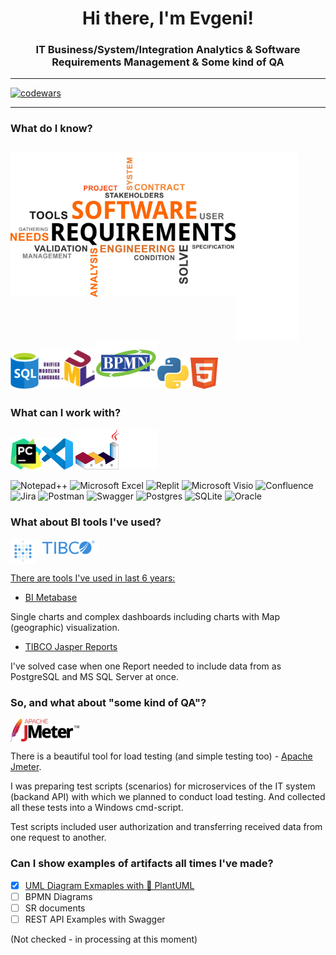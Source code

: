<h1 align="center"> Hi there, I'm Evgeni!</h1>

<h3 align="center">IT Business/System/Integration Analytics & Software Requirements Management & Some kind of QA</h3>

---
[![codewars](https://www.codewars.com/users/MidzuNeko/badges/large)](https://www.codewars.com/users/MidzuNeko)

---
### What do I know?
<img align="top" src="https://github.com/okunev-e/okunev-e/blob/main/icons/SRM.png" width="360" /><img src="https://raw.githubusercontent.com/okunev-e/okunev-e/main/icons/blank.svg" width="100" height="300" align="middle" /><img src="https://raw.githubusercontent.com/okunev-e/okunev-e/main/icons/sql.svg" width="45" /><img src="https://raw.githubusercontent.com/okunev-e/okunev-e/main/icons/UML.svg" width="90" /><img src="https://raw.githubusercontent.com/okunev-e/okunev-e/main/icons/BPMN.svg" width="100" /><img src="https://raw.githubusercontent.com/okunev-e/okunev-e/main/icons/python.svg" width="50" /><img src="https://raw.githubusercontent.com/okunev-e/okunev-e/main/icons/HTML5.svg" width="50" />
---
### What can I work with?
<img src="https://raw.githubusercontent.com/okunev-e/okunev-e/main/icons/PyCharm.svg" width="50" /><img src="https://raw.githubusercontent.com/okunev-e/okunev-e/main/icons/VS-code.svg" width="50" />
<img src="https://raw.githubusercontent.com/okunev-e/okunev-e/main/icons/Plantuml.svg" width="130" />

![Notepad++](https://img.shields.io/badge/Notepad++-90E59A.svg?style=for-the-badge&logo=notepad%2b%2b&logoColor=black)
![Microsoft Excel](https://img.shields.io/badge/Microsoft_Excel-217346?style=for-the-badge&logo=microsoft-excel&logoColor=white)
![Replit](https://img.shields.io/badge/Replit-DD1200?style=for-the-badge&logo=Replit&logoColor=white)
![Microsoft Visio ](https://img.shields.io/badge/Microsoft_Visio-3955A3?style=for-the-badge&logo=microsoft-visio&logoColor=white)
![Confluence](https://img.shields.io/badge/confluence-%23172BF4.svg?style=for-the-badge&logo=confluence&logoColor=white)
![Jira](https://img.shields.io/badge/jira-%230A0FFF.svg?style=for-the-badge&logo=jira&logoColor=white)
![Postman](https://img.shields.io/badge/Postman-FF6C37?style=for-the-badge&logo=postman&logoColor=white)
![Swagger](https://img.shields.io/badge/-Swagger-%23Clojure?style=for-the-badge&logo=swagger&logoColor=white)
![Postgres](https://img.shields.io/badge/postgres-%23316192.svg?style=for-the-badge&logo=postgresql&logoColor=white)
![SQLite](https://img.shields.io/badge/sqlite-%2307405e.svg?style=for-the-badge&logo=sqlite&logoColor=white)
![Oracle](https://img.shields.io/badge/Oracle-F80000?style=for-the-badge&logo=oracle&logoColor=white)

### What about BI tools I've used?
<a href="https://www.metabase.com/" target="blank"><img align="top" src="https://raw.githubusercontent.com/okunev-e/okunev-e/main/icons/bimetabase.svg" width="40" /></a><a href="https://docs.tibco.com/products/tibco-jaspersoft" target="blank"><img align="middle" src="https://raw.githubusercontent.com/okunev-e/okunev-e/main/icons/tibco.svg" width="100" />

There are tools I've used in last 6 years:
- [BI Metabase](https://www.metabase.com/)

Single charts and complex dashboards including charts with Map (geographic) visualization.

- [TIBCO Jasper Reports](https://docs.tibco.com/products/tibco-jaspersoft)

I've solved case when one Report needed to include data from as PostgreSQL and MS SQL Server at once.

### So, and what about "some kind of QA"?
<a href="https://jmeter.apache.org/" target="blank"><img align="top" src="https://raw.githubusercontent.com/okunev-e/okunev-e/main/icons/apache_jmeter.svg" width="110" /></a>

There is a beautiful tool for load testing (and simple testing too) - [Apache Jmeter](https://jmeter.apache.org/).

I was preparing test scripts (scenarios) for microservices of the IT system (backand API) with which we planned to conduct load testing. And collected all these tests into a Windows cmd-script.

Test scripts included user authorization and transferring received data from one request to another.

### Can I show examples of artifacts all times I've made?

- [x] [UML Diagram Exmaples with 🌱 PlantUML](https://github.com/okunev-e/plantuml_examples)
- [ ] BPMN Diagrams
- [ ] SR documents
- [ ] REST API Examples with Swagger

(Not checked - in processing at this moment)
